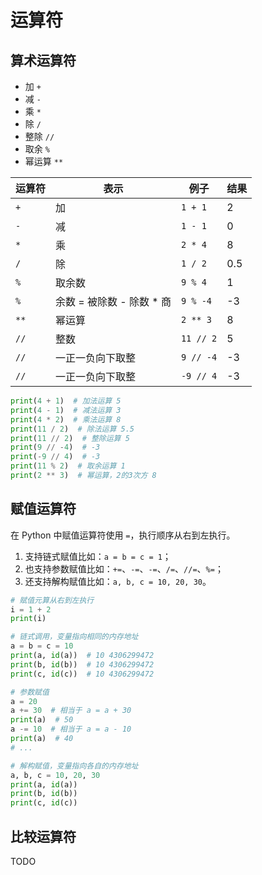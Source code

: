 # 运算符

## 算术运算符

- 加 `+`
- 减 `-`
- 乘 `*`
- 除 `/`
- 整除 `//`
- 取余 `%`
- 幂运算 `**`

| 运算符 | 表示 | 例子 | 结果 |
|----|--| ---- |------|
| `+` | 加 | `1 + 1` | 2 |
| `-` | 减 | `1 - 1` | 0 |
| `*` | 乘 | `2 * 4` | 8 |
| `/` | 除 | `1 / 2` | 0.5 |
| `%` | 取余数 | `9 % 4` | 1 |
| `%` | 余数 = 被除数 - 除数 * 商 | `9 % -4` | -3 |
| `**` | 幂运算 | `2 ** 3` | 8 |
| `//` | 整数 | `11 // 2` | 5 |
| `//` | 一正一负向下取整 | `9 // -4` | -3 |
| `//` | 一正一负向下取整 | `-9 // 4` | -3 |

```python
print(4 + 1)  # 加法运算 5
print(4 - 1)  # 减法运算 3
print(4 * 2)  # 乘法运算 8
print(11 / 2)  # 除法运算 5.5
print(11 // 2)  # 整除运算 5
print(9 // -4)  # -3 
print(-9 // 4)  # -3 
print(11 % 2)  # 取余运算 1
print(2 ** 3)  # 幂运算，2的3次方 8
```

## 赋值运算符

在 Python 中赋值运算符使用 `=`，执行顺序从右到左执行。

1. 支持链式赋值比如：`a = b = c = 1`；
2. 也支持参数赋值比如：`+=`、`-=`、`-=`、`/=`、`//=`、`%=`；
3. 还支持解构赋值比如：`a, b, c = 10, 20, 30`。

```python
# 赋值元算从右到左执行
i = 1 + 2
print(i)

# 链式调用，变量指向相同的内存地址
a = b = c = 10
print(a, id(a))  # 10 4306299472
print(b, id(b))  # 10 4306299472
print(c, id(c))  # 10 4306299472

# 参数赋值
a = 20
a += 30  # 相当于 a = a + 30
print(a)  # 50 
a -= 10  # 相当于 a = a - 10
print(a)  # 40
# ...

# 解构赋值，变量指向各自的内存地址
a, b, c = 10, 20, 30
print(a, id(a))
print(b, id(b))
print(c, id(c))
```

## 比较运算符

TODO